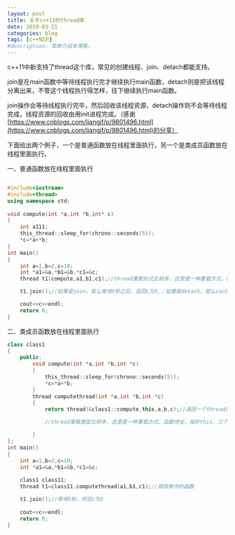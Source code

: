 ```yaml
---
layout: post
title: 关于c++11的thread库
date: 2019-03-21
categories: blog
tags: [c++知识]
#description: 简单介绍本博客。
---
```

c++11中新支持了thread这个库，常见的创建线程、join、detach都能支持。

join是在main函数中等待线程执行完才继续执行main函数，detach则是把该线程分离出来，不管这个线程执行得怎样，往下继续执行main函数。

join操作会等待线程执行完毕，然后回收该线程资源，detach操作则不会等待线程完成，线程资源的回收由用init进程完成。（感谢[https://www.cnblogs.com/liangjf/p/9801496.html](https://www.cnblogs.com/liangjf/p/9801496.html)的分享）

下面给出两个例子，一个是普通函数放在线程里面执行，另一个是类成员函数放在线程里面执行。

一、普通函数放在线程里面执行
```c++

#include<iostream>  
#include<thread>  
using namespace std;
 
void compute(int *a,int *b,int* c)  
{  
    int a111;
    this_thread::sleep_for(chrono::seconds(5));  
    *c=*a+*b;  
}
int main()
{
    int a=1,b=2,c=10;  
    int *a1=&a,*b1=&b,*c1=&c;  
    thread t1(compute,a1,b1,c1);//thread重载形式比较多，这里是一种重载方式。函数地址、三个参数  

    t1.join();//如果是join，那么等待5秒之后，返回c为3,；如果是detach，那么cout不会等待5秒，而是输出c为10，然后结束main函数  

    cout<<c<<endl;  
    return 0;  
}
```
  
二、类成员函数放在线程里面执行
```c++
class class1
{
    public:
        void compute(int *a,int *b,int *c) 
        {
            this_thread::sleep_for(chrono::seconds(5));
            *c=*a+*b;
        }
        thread computethread(int *a,int *b,int *c)
        {
            return thread(&class1::compute,this,a,b,c);//返回一个thread类型，创建完thread之后，就开始执行线程中的函数  

            //thread重载类型比较多，这里是一种重载方式。函数地址、指针this、三个参数  

        }  
};
int main()
{
    int a=1,b=2,c=10;
    int *a1=&a,*b1=&b,*c1=&c;
     
    class1 class11;
    thread t1=class11.computethread(a1,b1,c1);//调用类中的函数  

    t1.join();//等待5秒，然后c为3  
    
    cout<<c<<endl;  
    return 0;
}
```